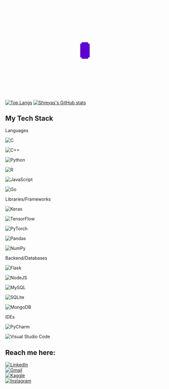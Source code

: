 <link href="https://cdn.jsdelivr.net/npm/bootstrap@5.0.0-beta3/dist/css/bootstrap.min.css" rel="stylesheet"
    integrity="sha384-eOJMYsd53ii+scO/bJGFsiCZc+5NDVN2yr8+0RDqr0Ql0h+rP48ckxlpbzKgwra6" crossorigin="anonymous">

![BannerGIF](banner.gif)

[![Top
Langs](https://github-readme-stats.vercel.app/api/top-langs/?username=shreyasvedpathak&hide_border=true&hide=css,html)](https://github.com/shreyasvedpathak/github-readme-stats)
[![Shreyas's GitHub
stats](https://github-readme-stats.vercel.app/api?username=shreyasvedpathak&show_icons=true&include_all_commits=true&hide_border=true)](https://github.com/shreyasvedpathak/github-readme-stats)

## My Tech Stack

<div class="container">
    <div class="row">
        <div class="col-sm">
            <p>
                Languages
            </p>
            <p>
                <img alt="C"
                    src="https://img.shields.io/badge/c%20-%2300599C.svg?&style=for-the-badge&logo=c&logoColor=white" />
            </p>
            <p>
                <img alt="C++"
                    src="https://img.shields.io/badge/c++%20-%2300599C.svg?&style=for-the-badge&logo=c%2B%2B&ogoColor=white" />
            </p>
            <p>
                <img alt="Python"
                    src="https://img.shields.io/badge/python%20-%2314354C.svg?&style=for-the-badge&logo=python&logoColor=white" />
            </p>
            <p>
                <img alt="R"
                    src="https://img.shields.io/badge/r-%23276DC3.svg?&style=for-the-badge&logo=r&logoColor=white" />
            </p>
            <p>
                <img alt="JavaScript"
                    src="https://img.shields.io/badge/javascript%20-%23323330.svg?&style=for-the-badge&logo=javascript&logoColor=%23F7DF1E" />
            </p>
            <p>
                <img alt="Go"
                    src="https://img.shields.io/badge/go-%2300ADD8.svg?&style=for-the-badge&logo=go&logoColor=white" />
            </p>
        </div>
        <div class="col-sm">
            <p>
                Libraries/Frameworks
            </p>
            <p>
                <img alt="Keras"
                    src="https://img.shields.io/badge/Keras%20-%23D00000.svg?&style=for-the-badge&logo=Keras&logoColor=white" />
            </p>
            <p>
                <img alt="TensorFlow"
                    src="https://img.shields.io/badge/TensorFlow%20-%23FF6F00.svg?&style=for-the-badge&logo=TensorFlow&logoColor=white" />
            </p>
            <p>
                <img alt="PyTorch"
                    src="https://img.shields.io/badge/PyTorch%20-%23EE4C2C.svg?&style=for-the-badge&logo=PyTorch&logoColor=white" />
            </p>
            <p>
                <img alt="Pandas"
                    src="https://img.shields.io/badge/pandas%20-%23150458.svg?&style=for-the-badge&logo=pandas&logoColor=white" />
            </p>
            <p>
                <img alt="NumPy"
                    src="https://img.shields.io/badge/numpy%20-%23013243.svg?&style=for-the-badge&logo=numpy&logoColor=white" />
            </p>
        </div>
        <div class="col-sm">
            <p>
                Backend/Databases
            </p>
            <p>
                <img alt="Flask"
                    src="https://img.shields.io/badge/flask%20-%23000.svg?&style=for-the-badge&logo=flask&logoColor=white" />
            </p>
            <p>
                <img alt="NodeJS"
                    src="https://img.shields.io/badge/node.js%20-%2343853D.svg?&style=for-the-badge&logo=node.js&logoColor=white" />
            </p>
            <p>
                <img alt="MySQL"
                    src="https://img.shields.io/badge/mysql-%2300f.svg?&style=for-the-badge&logo=mysql&logoColor=white" />
            </p>
            <p>
                <img alt="SQLite"
                    src="https://img.shields.io/badge/sqlite-%2307405e.svg?&style=for-the-badge&logo=sqlite&logoColor=white" />
            </p>
            <p>
                <img alt="MongoDB"
                    src="https://img.shields.io/badge/MongoDB-%234ea94b.svg?&style=for-the-badge&logo=mongodb&logoColor=white" />
            </p>
        </div>
        <div class="col-sm">
            <p>IDEs</p>
            <p>
                <img alt="PyCharm"
                    src="https://img.shields.io/badge/PyCharm-000000.svg?&style=for-the-badge&logo=PyCharm&logoColor=white" />
            </p>
            <p>
                <img alt="Visual Studio Code"
                    src="https://img.shields.io/badge/Visual%20Studio%20Code-0078d7.svg?&style=for-the-badge&logo=visual-studio-code&logoColor=white" />
            </p>
        </div>
    </div>
</div>


## Reach me here:
<div class="container">
    <div class="row">
        <div class="col-sm">
            <a href="https://www.linkedin.com/in/shreyasvedpathak/">
                <img alt="LinkedIn"
                    src="https://img.shields.io/badge/linkedin%20-%230077B5.svg?&style=for-the-badge&logo=linkedin&logoColor=white" />
            </a>
        </div>
        <div class="col-sm">
            <a href="mailto:shreyasvedpathak@gmail.com">
                <img alt="Gmail"
                    src="https://img.shields.io/badge/Gmail-D14836?style=for-the-badge&logo=gmail&logoColor=white" />
            </a>
        </div>
        <div class="col-sm">
            <a href="https://www.linkedin.com/in/shreyasvedpathak/">
                <img alt="Kaggle"
                    src="https://img.shields.io/badge/Kaggle%20-%230077B5.svg?&style=for-the-badge&logo=kaggle&logoColor=white" />
            </a>
        </div>
        <div class="col-sm">
            <a href="https://www.kaggle.com/shreyasvedpathak">
                <img alt="Instagram"
                    src="https://img.shields.io/badge/fakeperalta__%20-%23E4405F.svg?&style=for-the-badge&logo=Instagram&logoColor=white" />
            </a>
        </div>
    </div>
</div>